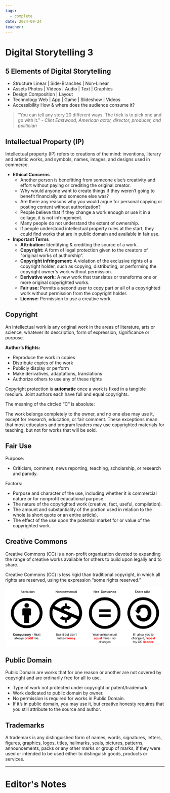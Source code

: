 ```yaml
---
tags:
  - complete
date: 2024-09-24
teacher:
---
```

# Digital Storytelling 3
## 5 Elements of Digital Storytelling
- Structure
	Linear | Side-Branches | Non-Linear
- Assets
	Photos | Videos | Audio | Text | Graphics
- Design
	Composition | Layout
- Technology
	Web | App | Game | Slideshow | Videos
- Accessibility
	How & where does the audience consume it?

> “You can tell any story 20 different ways. The trick is to pick one and go with it.”
> *- Clint Eastwood, American actor, director, producer, and politician*
## Intellectual Property (IP)
Intellectual property (IP) refers to creations of the mind: inventions, literary and artistic works, and symbols, names, images, and designs used in commerce.
- **Ethical Concerns**
	- Another person is benefitting from someone else’s creativity and effort without paying or crediting the original creator.
	- Why would anyone want to create things if they weren’t going to benefit financially and someone else was?
	- Are there any reasons why you would argue for personal copying or posting content without authorization?
	- People believe that if they change a work enough or use it in a collage, it is not infringement.
	- Many people do not understand  the extent of ownership.
	- If people understood intellectual property rules at the start, they could find works that are in public domain and available in fair use.
- **Important Terms**
	- **Attribution:** Identifying & crediting the source of a work.
	- **Copyright:** A form of legal protection given to the creators of "original works of authorship“.
	- **Copyright infringement:** A violation of the exclusive rights of a copyright holder, such as copying, distributing, or performing the copyright owner's work without permission.
	- **Derivative work:** A new work that translates or transforms one or more original copyrighted works.
	- **Fair use:** Permits a second user to copy part or all of a copyrighted work without permission from the copyright holder.
	- **License:** Permission to use a creative work.
## Copyright
An intellectual work is any original work in the areas of literature, arts or science, whatever its description, form of expression, significance or purpose.

**Author’s Rights:**
- Reproduce the work in copies
- Distribute copies of the work
- Publicly display or perform
- Make derivatives, adaptations, translations
- Authorize others to use any of these rights

Copyright protection is **automatic** once a work is fixed in a tangible medium. Joint authors each have full and equal copyrights.

The meaning of the circled “C” is absolute: 

The work belongs completely to the owner, and no one else may use it, except for research, education, or fair comment. These exceptions mean that most educators and program leaders may use copyrighted materials for teaching, but not for works that will be sold.
## Fair Use
Purpose:
- Criticism, comment, news reporting, teaching, scholarship, or research and parody.

Factors:
- Purpose and character of the use, including whether it is commercial nature or for nonprofit educational purpose.
- The nature of the copyrighted work (creative, fact, useful, compilation).
- The amount and substantiality of the portion used in relation to the whole (a short quote or an entire article).
- The effect of the use upon the potential market for or value of the copyrighted work.
## Creative Commons
Creative Commons (CC) is a non-profit organization devoted to expanding the range of creative works available for others to build upon legally and to share.

Creative Commons (CC) is less rigid than traditional copyright, in which all rights are reserved, using the expression “some rights reserved.”

![Picture1](../../../Media/Picture1.png)

## Public Domain
Public Domain are works that for one reason or another are not covered by copyright and are ordinarily free for all to use.
- Type of work not protected under copyright or patent/trademark.
- Work dedicated to public domain by owner.
- No permission is required for works in Public Domain.
- If it’s in public domain, you may use it, but creative honesty requires that you still attribute to the source and author.
## Trademarks
A trademark is any distinguished form of names, words, signatures, letters, figures, graphics, logos, titles, hallmarks, seals, pictures, patterns, announcements, packs or any other marks or group of marks, if they were used or intended to be used either to distinguish goods, products or services.

----------------------------------------------------------------
# Editor's Notes